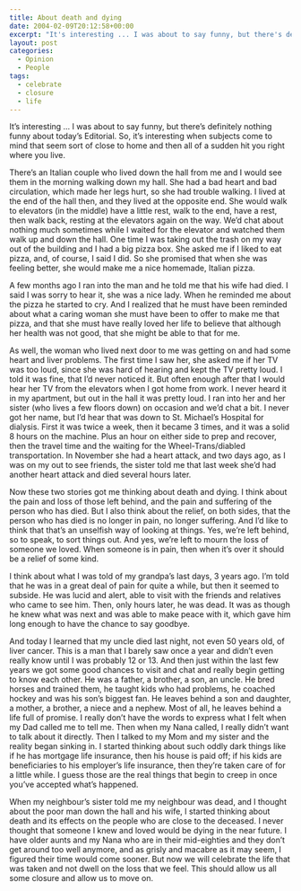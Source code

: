 ```yaml
---
title: About death and dying
date: 2004-02-09T20:12:58+00:00
excerpt: "It's interesting ... I was about to say funny, but there's definitely nothing funny about today's Editorial. So,"
layout: post
categories:
  - Opinion
  - People
tags:
  - celebrate
  - closure
  - life
---
```

It&#8217;s interesting &#8230; I was about to say funny, but there&#8217;s definitely nothing funny about today&#8217;s Editorial. So, it&#8217;s interesting when subjects come to mind that seem sort of close to home and then all of a sudden hit you right where you live.

There&#8217;s an Italian couple who lived down the hall from me and I would see them in the morning walking down my hall. She had a bad heart and bad circulation, which made her legs hurt, so she had trouble walking. I lived at the end of the hall then, and they lived at the opposite end. She would walk to elevators (in the middle) have a little rest, walk to the end, have a rest, then walk back, resting at the elevators again on the way. We&#8217;d chat about nothing much sometimes while I waited for the elevator and watched them walk up and down the hall. One time I was taking out the trash on my way out of the building and I had a big pizza box. She asked me if I liked to eat pizza, and, of course, I said I did. So she promised that when she was feeling better, she would make me a nice homemade, Italian pizza.

A few months ago I ran into the man and he told me that his wife had died. I said I was sorry to hear it, she was a nice lady. When he reminded me about the pizza he started to cry. And I realized that he must have been reminded about what a caring woman she must have been to offer to make me that pizza, and that she must have really loved her life to believe that although her health was not good, that she might be able to that for me.

As well, the woman who lived next door to me was getting on and had some heart and liver problems. The first time I saw her, she asked me if her TV was too loud, since she was hard of hearing and kept the TV pretty loud. I told it was fine, that I&#8217;d never noticed it. But often enough after that I would hear her TV from the elevators when I got home from work. I never heard it in my apartment, but out in the hall it was pretty loud. I ran into her and her sister (who lives a few floors down) on occasion and we&#8217;d chat a bit. I never got her name, but I&#8217;d hear that was down to St. Michael&#8217;s Hospital for dialysis. First it was twice a week, then it became 3 times, and it was a solid 8 hours on the machine. Plus an hour on either side to prep and recover, then the travel time and the waiting for the Wheel-Trans/diabled transportation. In November she had a heart attack, and two days ago, as I was on my out to see friends, the sister told me that last week she&#8217;d had another heart attack and died several hours later.

Now these two stories got me thinking about death and dying. I think about the pain and loss of those left behind, and the pain and suffering of the person who has died. But I also think about the relief, on both sides, that the person who has died is no longer in pain, no longer suffering. And I&#8217;d like to think that that&#8217;s an unselfish way of looking at things. Yes, we&#8217;re left behind, so to speak, to sort things out. And yes, we&#8217;re left to mourn the loss of someone we loved. When someone is in pain, then when it&#8217;s over it should be a relief of some kind.

I think about what I was told of my grandpa&#8217;s last days, 3 years ago. I&#8217;m told that he was in a great deal of pain for quite a while, but then it seemed to subside. He was lucid and alert, able to visit with the friends and relatives who came to see him. Then, only hours later, he was dead. It was as though he knew what was next and was able to make peace with it, which gave him long enough to have the chance to say goodbye.

And today I learned that my uncle died last night, not even 50 years old, of liver cancer. This is a man that I barely saw once a year and didn&#8217;t even really know until I was probably 12 or 13. And then just within the last few years we got some good chances to visit and chat and really begin getting to know each other. He was a father, a brother, a son, an uncle. He bred horses and trained them, he taught kids who had problems, he coached hockey and was his son&#8217;s biggest fan. He leaves behind a son and daughter, a mother, a brother, a niece and a nephew. Most of all, he leaves behind a life full of promise. I really don&#8217;t have the words to express what I felt when my Dad called me to tell me. Then when my Nana called, I really didn&#8217;t want to talk about it directly. Then I talked to my Mom and my sister and the reality began sinking in. I started thinking about such oddly dark things like if he has mortgage life insurance, then his house is paid off; if his kids are beneficiaries to his employer&#8217;s life insurance, then they&#8217;re taken care of for a little while. I guess those are the real things that begin to creep in once you&#8217;ve accepted what&#8217;s happened.

When my neighbour&#8217;s sister told me my neighbour was dead, and I thought about the poor man down the hall and his wife, I started thinking about death and its effects on the people who are close to the deceased. I never thought that someone I knew and loved would be dying in the near future. I have older aunts and my Nana who are in their mid-eighties and they don&#8217;t get around too well anymore, and as grisly and macabre as it may seem, I figured their time would come sooner. But now we will celebrate the life that was taken and not dwell on the loss that we feel. This should allow us all some closure and allow us to move on.